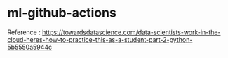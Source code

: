 # ml-github-actions

Reference : https://towardsdatascience.com/data-scientists-work-in-the-cloud-heres-how-to-practice-this-as-a-student-part-2-python-5b5550a5944c
